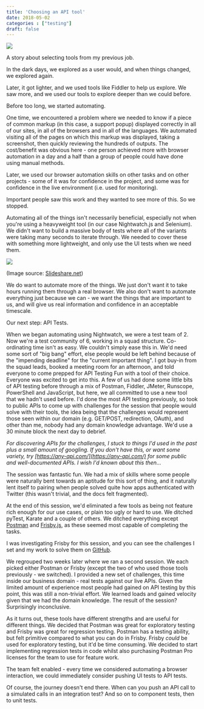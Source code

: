```yaml
---
title: 'Choosing an API tool'
date: 2018-05-02
categories : ["testing"]
draft: false
---
```


[![](https://1.bp.blogspot.com/-hDOhHLvBGlM/WuhJj_l_X1I/AAAAAAAA4c4/o2encvwYQSwhmdk2NHHsqPvzW_nbR5d6ACLcBGAs/s320/keys-workshop-mechanic-tools-162553.jpeg)](https://1.bp.blogspot.com/-hDOhHLvBGlM/WuhJj_l_X1I/AAAAAAAA4c4/o2encvwYQSwhmdk2NHHsqPvzW_nbR5d6ACLcBGAs/s1600/keys-workshop-mechanic-tools-162553.jpeg)

  
  
A story about selecting tools from my previous job.  
  
In the dark days, we explored as a user would, and when things changed, we explored again.  
  
Later, it got lighter, and we used tools like Fiddler to help us explore. We saw more, and we used our tools to explore deeper than we could before.  
  
Before too long, we started automating.  
  
One time, we encountered a problem where we needed to know if a piece of common markup (in this case, a support popup) displayed correctly in all of our sites, in all of the browsers and in all of the languages. We automated visiting all of the pages on which this markup was displayed, taking a screenshot, then quickly reviewing the hundreds of outputs. The cost/benefit was obvious here - one person achieved more with browser automation in a day and a half than a group of people could have done using manual methods.  
  
Later, we used our browser automation skills on other tasks and on other projects - some of it was for confidence in the project, and some was for confidence in the live environment (i.e. used for monitoring).  
  
Important people saw this work and they wanted to see more of this. So we stopped.  
  
  
  
  
Automating all of the things isn't necessarily beneficial, especially not when you're using a heavyweight tool (in our case Nightwatch.js and Selenium). We didn't want to build a massive body of tests where all of the variants were taking many seconds to iterate through. We needed to cover these with something more lightweight, and only use the UI tests when we need them.  
  
  

[![](https://image.slidesharecdn.com/promisecloudnative-enterprise-160505211615/95/the-promise-of-a-cloud-native-platform-20160504-7-638.jpg?cb=1462483127)](https://image.slidesharecdn.com/promisecloudnative-enterprise-160505211615/95/the-promise-of-a-cloud-native-platform-20160504-7-638.jpg?cb=1462483127)

(Image source: [Slideshare.net](https://www.slideshare.net/bridgetkromhout/the-promise-of-a-cloud-native-platform-20160504))

  
We do want to automate more of the things. We just don't want it to take hours running them through a real browser. We also don't want to automate everything just because we can - we want the things that are important to us, and will give us real information and confidence in an acceptable timescale.  
  
Our next step: API Tests.  
  
When we began automating using Nightwatch, we were a test team of 2. Now we're a test community of 6, working in a squad structure. Co-ordinating time isn't as easy. We couldn't simply ease this in. We'd need some sort of "big bang" effort, else people would be left behind because of the "impending deadline" for the "current important thing". I got buy-in from the squad leads, booked a meeting room for an afternoon, and told everyone to come prepped for API Testing Fun with a tool of their choice. Everyone was excited to get into this. A few of us had done some little bits of API testing before through a mix of Postman, Fiddler, JMeter, Runscope, PowerShell and JavaScript, but here, we all committed to use a new tool that we hadn't used before. I'd done the most API testing previously, so took to public APIs to come up with challenges for the session that people would solve with their tools, the idea being that the challenges would represent those seen within our domain (e.g. GET/POST, redirection, OAuth), and other than me, nobody had any domain knowledge advantage. We'd use a 30 minute block the next day to debrief.  
  
_For discovering APIs for the challenges, I stuck to things I'd used in the past plus a small amount of googling. If you don't have this, or want some variety, try [https://any-api.com/](https://any-api.com/) for some public and well-documented APIs. I wish I'd known about this then..._  
  
The session was fantastic fun. We had a mix of skills where some people were naturally bent towards an aptitude for this sort of thing, and it naturally lent itself to pairing when people solved quite how apps authenticated with Twitter (this wasn't trivial, and the docs felt fragmented).  
  
At the end of this session, we'd eliminated a few tools as being not feature rich enough for our use cases, or plain too ugly or hard to use. We ditched pyTest, Karate and a couple of others. We ditched everything except [Postman](https://www.getpostman.com/) and [Frisby.js](http://frisbyjs.com/), as these seemed most capable of completing the tasks.  
  
I was investigating Frisby for this session, and you can see the challenges I set and my work to solve them on [GitHub](https://github.com/Fishbowler/frisby-evaluation).  
  
We regrouped two weeks later where we ran a second session. We each picked either Postman or Frisby (except the two of who used those tools previously - we switched). I provided a new set of challenges, this time inside our business domain - real tests against our live APIs. Given the limited amount of experience most people had gained on API testing by this point, this was still a non-trivial effort. We learned loads and gained velocity given that we had the domain knowledge. The result of the session? Surprisingly inconclusive.  
  
As it turns out, these tools have different strengths and are useful for different things. We decided that Postman was great for exploratory testing and Frisby was great for regression testing. Postman has a testing ability, but felt primitive compared to what you can do in Frisby. Frisby _could_ be used for exploratory testing, but it'd be time consuming. We decided to start implementing regression tests in code whilst also purchasing Postman Pro licenses for the team to use for feature work.  
  
The team felt enabled - every time we considered automating a browser interaction, we could immediately consider pushing UI tests to API tests.  
  
Of course, the journey doesn't end there. When can you push an API call to a simulated calls in an integration test? And so on to component tests, then to unit tests.